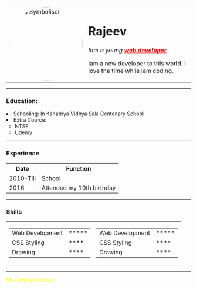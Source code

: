 <!DOCTYPE html>
<html lang="en">
<head>
    <meta charset="UTF-8">
    <title>Document</title>
</head>
<body>
     <table cellspacing="20">
      <tr>
           <td><img src="bulb.jpg" alt="Idea Symboliser" style="border-radius: 100%;" height="200px" width="200px"></td>
           <td><h1>Rajeev</h1>
    <p><em>Iam a young <strong><a href="#" style="color: red;">web developer</a></strong>.</em></p>
    <p>Iam a new developer to this world. I love the time while Iam coding.</p>
    </td>
     </tr>
     </table>
    <hr>
    <h3>Education:</h3>
    <li>Schooling: In Kshatriya Vidhya Sala Centenary School</li>
    <li>Extra Cource: 
    <ul type="circle">
        <li>NTSE</li>
        <li>Udemy</li>
    </ul>
     <hr>
     <h3>Experience</h3>
     <table cellspacing="10">
     <tr>
          <th>Date</th>
          <th>Function</th>
          </tr>     
         <tr>
          <td>2010-Till</td>
          <td> School</td>
         </tr>
          <tr>
          <td>2016 </td>
          <td>Attended my 10th birthday</td>
         </tr>
     </table>
         <hr>
     <h3>Skills</h3>    
     <table cellspacing="10">
         <tr>
          <td><table>
         <tr>
          <td>Web Development</td>
          <td>*****</td>
          </tr>
          <tr>
          <td>CSS Styling</td>
          <td>****</td>
          </tr>   
          <tr>  
          <td>Drawing</td>
          <td>****</td>
          </tr>
     </table></td>
          <td><table>
         <tr>
          <td>Web Development</td>
          <td>*****</td>
          </tr>
          <tr>
          <td>CSS Styling</td>
          <td>****</td>
          </tr>   
          <tr>  
          <td>Drawing</td>
          <td>****</td>
          </tr>
     </table></td>
         </tr>
     </table>    
     <hr>
     <a href="my hobbies.html" style="color: yellow; text-decoration: none;">My Hobbies</a>
     <a href="contact.html" style="color: yellow; text-decoration: none;">Contact</a>
     
</body>
</html>
